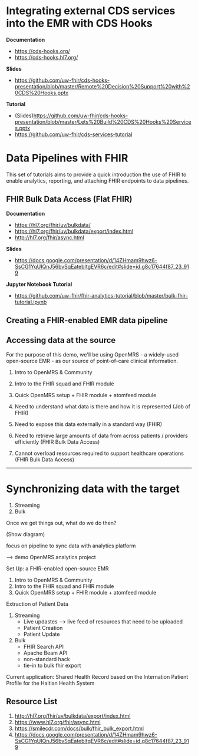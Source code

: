 # Integrating external CDS services into the EMR with CDS Hooks

**Documentation** 
- https://cds-hooks.org/
- https://cds-hooks.hl7.org/

**Slides**
- https://github.com/uw-fhir/cds-hooks-presentation/blob/master/Remote%20Decision%20Support%20with%20CDS%20Hooks.pptx

**Tutorial**
- (Slides)https://github.com/uw-fhir/cds-hooks-presentation/blob/master/Lets%20Build%20CDS%20Hooks%20Services.pptx
- https://github.com/uw-fhir/cds-services-tutorial

# Data Pipelines with FHIR

This set of tutorials aims to provide a quick introduction the use of FHIR to enable analytics, reporting, and attaching 
FHIR endpoints to data pipelines.  

## FHIR Bulk Data Access (Flat FHIR)

**Documentation**
- https://hl7.org/fhir/uv/bulkdata/
- https://hl7.org/fhir/uv/bulkdata/export/index.html
- http://hl7.org/fhir/async.html

**Slides**
- https://docs.google.com/presentation/d/14ZHmam9hwz6-SsCG1YqUIQnJ56bvSqEatebltgEVR6c/edit#slide=id.g8c17644f87_23_919

**Jupyter Notebook Tutorial**
- https://github.com/uw-fhir/fhir-analytics-tutorial/blob/master/bulk-fhir-tutorial.ipynb

## Creating a FHIR-enabled EMR data pipeline

## Accessing data at the source
For the purpose of this demo, we'll be using OpenMRS - a widely-used open-source EMR - as our source of point-of-care clinical information. 

1. Intro to OpenMRS & Community
2. Intro to the FHIR squad and FHIR module
3. Quick OpenMRS setup + FHIR module + atomfeed module

4. Need to understand what data is there and how it is represented (Job of FHIR)

5. Need to expose this data externally in a standard way (FHIR)

6. Need to retrieve large amounts of data from across patients / providers efficiently (FHIR Bulk Data Access)

7. Cannot overload resources required to support healthcare operations (FHIR Bulk Data Access)


  
---

# Synchronizing data with the target
1. Streaming
2. Bulk

Once we get things out, what do we do then?

(Show diagram)

focus on pipeline to sync data with analytics platform

--> demo OpenMRS analytics project

Set Up: a FHIR-enabled open-source EMR
1. Intro to OpenMRS & Community
2. Intro to the FHIR squad and FHIR module
3. Quick OpenMRS setup + FHIR module + atomfeed module
   
Extraction of Patient Data
1. Streaming
    - Live updastes --> live feed of resources that need to be uploaded
    - Patient Creation
    - Patient Update
2. Bulk
    - FHIR Search API
    - Apache Beam API
    - non-standard hack
    - tie-in to bulk fhir export
  
Current application:
Shared Health Record based on the Internation Patient Profile for the Haitian Health System


## Resource List
1. http://hl7.org/fhir/uv/bulkdata/export/index.html
2. https://www.hl7.org/fhir/async.html
3. https://smilecdr.com/docs/bulk/fhir_bulk_export.html
4. https://docs.google.com/presentation/d/14ZHmam9hwz6-SsCG1YqUIQnJ56bvSqEatebltgEVR6c/edit#slide=id.g8c17644f87_23_919
